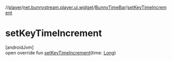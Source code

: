 //[player](../../../index.md)/[net.bunnystream.player.ui.widget](../index.md)/[BunnyTimeBar](index.md)/[setKeyTimeIncrement](set-key-time-increment.md)

# setKeyTimeIncrement

[androidJvm]\
open override fun [setKeyTimeIncrement](set-key-time-increment.md)(time: [Long](https://kotlinlang.org/api/latest/jvm/stdlib/kotlin-stdlib/kotlin/-long/index.html))
